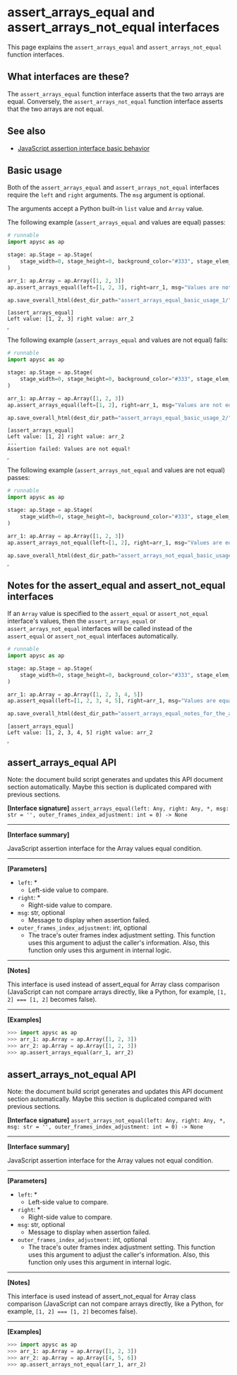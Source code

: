# assert_arrays_equal and assert_arrays_not_equal interfaces

This page explains the `assert_arrays_equal` and `assert_arrays_not_equal` function interfaces.

## What interfaces are these?

The `assert_arrays_equal` function interface asserts that the two arrays are equal. Conversely, the `assert_arrays_not_equal` function interface asserts that the two arrays are not equal.

## See also

- [JavaScript assertion interface basic behavior](assertion_basic_behavior.md)

## Basic usage

Both of the `assert_arrays_equal` and `assert_arrays_not_equal` interfaces require the `left` and `right` arguments. The `msg` argument is optional.

The arguments accept a Python built-in `list` value and `Array` value.

The following example (`assert_arrays_equal` and values are equal) passes:

```py
# runnable
import apysc as ap

stage: ap.Stage = ap.Stage(
    stage_width=0, stage_height=0, background_color="#333", stage_elem_id="stage"
)

arr_1: ap.Array = ap.Array([1, 2, 3])
ap.assert_arrays_equal(left=[1, 2, 3], right=arr_1, msg="Values are not equal!")

ap.save_overall_html(dest_dir_path="assert_arrays_equal_basic_usage_1/")
```

```
[assert_arrays_equal]
Left value: [1, 2, 3] right value: arr_2
```

<iframe src="static/assert_arrays_equal_basic_usage_1/index.html" width="0" height="0"></iframe>

The following example (`assert_arrays_equal` and values are not equal) fails:

```py
# runnable
import apysc as ap

stage: ap.Stage = ap.Stage(
    stage_width=0, stage_height=0, background_color="#333", stage_elem_id="stage"
)

arr_1: ap.Array = ap.Array([1, 2, 3])
ap.assert_arrays_equal(left=[1, 2], right=arr_1, msg="Values are not equal!")

ap.save_overall_html(dest_dir_path="assert_arrays_equal_basic_usage_2/")
```

```
[assert_arrays_equal]
Left value: [1, 2] right value: arr_2
...
Assertion failed: Values are not equal!
```

<iframe src="static/assert_arrays_equal_basic_usage_2/index.html" width="0" height="0"></iframe>

The following example (`assert_arrays_not_equal` and values are not equal) passes:

```py
# runnable
import apysc as ap

stage: ap.Stage = ap.Stage(
    stage_width=0, stage_height=0, background_color="#333", stage_elem_id="stage"
)

arr_1: ap.Array = ap.Array([1, 2, 3])
ap.assert_arrays_not_equal(left=[1, 2], right=arr_1, msg="Values are equal!")

ap.save_overall_html(dest_dir_path="assert_arrays_not_equal_basic_usage_1/")
```

<iframe src="static/assert_arrays_not_equal_basic_usage_1/index.html" width="0" height="0"></iframe>

## Notes for the assert_equal and assert_not_equal interfaces

If an `Array` value is specified to the `assert_equal` or `assert_not_equal` interface's values, then the `assert_arrays_equal` or `assert_arrays_not_equal` interfaces will be called instead of the `assert_equal` or `assert_not_equal` interfaces automatically.

```py
# runnable
import apysc as ap

stage: ap.Stage = ap.Stage(
    stage_width=0, stage_height=0, background_color="#333", stage_elem_id="stage"
)

arr_1: ap.Array = ap.Array([1, 2, 3, 4, 5])
ap.assert_equal(left=[1, 2, 3, 4, 5], right=arr_1, msg="Values are equal!")

ap.save_overall_html(dest_dir_path="assert_arrays_equal_notes_for_the_assert_equal/")
```

```
[assert_arrays_equal]
Left value: [1, 2, 3, 4, 5] right value: arr_2
```

<iframe src="static/assert_arrays_equal_notes_for_the_assert_equal/index.html" width="0" height="0"></iframe>


## assert_arrays_equal API

<!-- Docstring: apysc._console.assertion.assert_arrays_equal -->

<span class="inconspicuous-txt">Note: the document build script generates and updates this API document section automatically. Maybe this section is duplicated compared with previous sections.</span>

**[Interface signature]** `assert_arrays_equal(left: Any, right: Any, *, msg: str = '', outer_frames_index_adjustment: int = 0) -> None`<hr>

**[Interface summary]**

JavaScript assertion interface for the Array values equal condition.<hr>

**[Parameters]**

- `left`: *
  - Left-side value to compare.
- `right`: *
  - Right-side value to compare.
- `msg`: str, optional
  - Message to display when assertion failed.
- `outer_frames_index_adjustment`: int, optional
  - The trace's outer frames index adjustment setting. This function uses this argument to adjust the caller's information. Also, this function only uses this argument in internal logic.

<hr>

**[Notes]**

This interface is used instead of assert_equal for Array class comparison (JavaScript can not compare arrays directly, like a Python, for example, `[1, 2] === [1, 2]` becomes false).<hr>

**[Examples]**

```py
>>> import apysc as ap
>>> arr_1: ap.Array = ap.Array([1, 2, 3])
>>> arr_2: ap.Array = ap.Array([1, 2, 3])
>>> ap.assert_arrays_equal(arr_1, arr_2)
```

## assert_arrays_not_equal API

<!-- Docstring: apysc._console.assertion.assert_arrays_not_equal -->

<span class="inconspicuous-txt">Note: the document build script generates and updates this API document section automatically. Maybe this section is duplicated compared with previous sections.</span>

**[Interface signature]** `assert_arrays_not_equal(left: Any, right: Any, *, msg: str = '', outer_frames_index_adjustment: int = 0) -> None`<hr>

**[Interface summary]**

JavaScript assertion interface for the Array values not equal condition.<hr>

**[Parameters]**

- `left`: *
  - Left-side value to compare.
- `right`: *
  - Right-side value to compare.
- `msg`: str, optional
  - Message to display when assertion failed.
- `outer_frames_index_adjustment`: int, optional
  - The trace's outer frames index adjustment setting. This function uses this argument to adjust the caller's information. Also, this function only uses this argument in internal logic.

<hr>

**[Notes]**

This interface is used instead of assert_not_equal for Array class comparison (JavaScript can not compare arrays directly, like a Python, for example, `[1, 2] === [1, 2]` becomes false).<hr>

**[Examples]**

```py
>>> import apysc as ap
>>> arr_1: ap.Array = ap.Array([1, 2, 3])
>>> arr_2: ap.Array = ap.Array([4, 5, 6])
>>> ap.assert_arrays_not_equal(arr_1, arr_2)
```